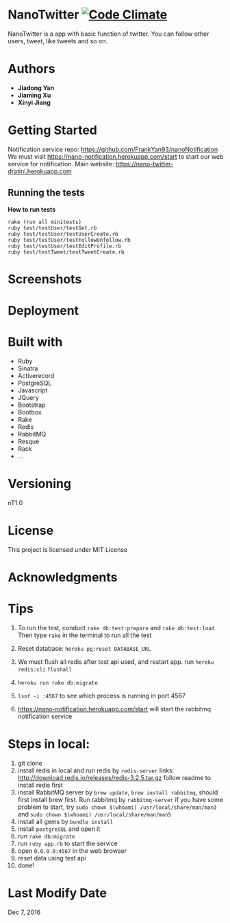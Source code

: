 # NanoTwitter  [![Code Climate](https://codeclimate.com/github/FrankYan93/nanotwitter/badges/gpa.svg)](https://codeclimate.com/github/FrankYan93/nanotwitter)
NanoTwitter is a app with basic function of twitter. You can follow other users, tweet, like tweets and so on.

# Authors

- **Jiadong Yan**
- **Jiaming Xu**
- **Xinyi Jiang**

# Getting Started

Notification service repo: https://github.com/FrankYan93/nanoNotification
We must visit https://nano-notification.herokuapp.com/start to start our web service for notification.
Main website: https://nano-twitter-dratini.herokuapp.com

## Running the tests

**How to run tests**
  ```
rake (run all minitests)
ruby test/testUser/testGet.rb
ruby test/testUser/testUserCreate.rb
ruby test/testUser/testFollowUnfollow.rb
ruby test/testUser/testEditProfile.rb
ruby test/testTweet/testTweetCreate.rb
  ```
# Screenshots

# Deployment

# Built with

- Ruby
- Sinatra
- Activerecord
- PostgreSQL
- Javascript
- JQuery
- Bootstrap
- Bootbox
- Rake
- Redis
- RabbitMQ
- Resque
- Rack
- ...

# Versioning
nT1.0

# License

This project is licensed under MIT License

# Acknowledgments

# Tips

1. To run the test, conduct `rake db:test:prepare` and `rake db:test:load`
   Then type `rake` in the terminal to run all the test


2. Reset database: `heroku pg:reset DATABASE_URL`


3. We must flush all redis after test api used, and restart app.
run `heroku redis:cli`  `flushall`

4. `heroku run rake db:migrate`

5. `lsof -i :4567` to see which process is running in port 4567

6. https://nano-notification.herokuapp.com/start will start the rabbitmq notification service


# Steps in local:

1. git clone
2. install redis in local and run redis by `redis-server` links: <http://download.redis.io/releases/redis-3.2.5.tar.gz> follow readme to install redis first
3. install RabbitMQ server by `brew update`, `brew install rabbitmq`, should first install brew first. Run rabbitmq by `rabbitmq-server` if you have some problem to start, try `sudo chown $(whoami) /usr/local/share/man/man3` and `sudo chown $(whoami) /usr/local/share/man/man5`
4. install all gems by `bundle install`
5. install `postgreSQL` and open it
6. run `rake db:migrate`
7. run `ruby app.rb` to start the service
8. open `0.0.0.0:4567` in the web browser
9. reset data using test api
10. done!

# Last Modify Date
Dec 7, 2016
